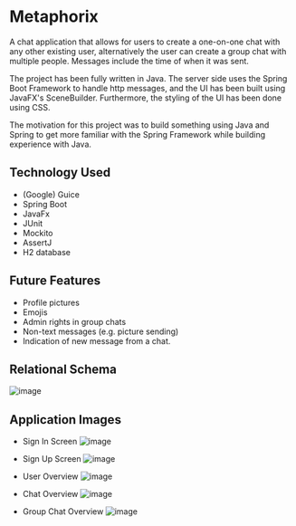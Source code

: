 # Metaphorix

A chat application that allows for users to create a one-on-one chat with any other existing user, alternatively the user can create a group chat with multiple people.
Messages include the time of when it was sent. 

The project has been fully written in Java. The server side uses the Spring Boot Framework to handle http messages, and the UI has been built using JavaFX's SceneBuilder. Furthermore, the styling of the UI has been done using CSS. 

The motivation for this project was to build something using Java and Spring to get more familiar with the Spring Framework while building experience with Java. 

## Technology Used
  - (Google) Guice
  - Spring Boot
  - JavaFx
  - JUnit
  - Mockito
  - AssertJ
  - H2 database


## Future Features
  - Profile pictures
  - Emojis
  - Admin rights in group chats
  - Non-text messages (e.g. picture sending)
  - Indication of new message from a chat.

## Relational Schema

 ![image](https://github.com/LucasPB08/Metaphorix/assets/122779825/c2a5c202-110d-450e-90ae-a0d55c85640f)

## Application Images

  - Sign In Screen
    ![image](https://github.com/LucasPB08/Metaphorix/assets/122779825/02a46f19-21f0-4bf2-8086-f0b299a802b5)

  - Sign Up Screen
    ![image](https://github.com/LucasPB08/Metaphorix/assets/122779825/c9e321a9-94ce-4aed-b6d6-786cdaf29655)

  - User Overview
    ![image](https://github.com/LucasPB08/Metaphorix/assets/122779825/56d9c637-2489-4c24-9432-11fe1b83c134)

  - Chat Overview
    ![image](https://github.com/LucasPB08/Metaphorix/assets/122779825/ce053af2-5941-4ddf-9f7f-eaa6434553b6)

  - Group Chat Overview
    ![image](https://github.com/LucasPB08/Metaphorix/assets/122779825/bf9847be-0e00-4085-a569-e48e027a3b2b)


